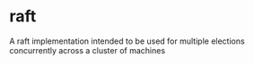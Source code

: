# raft
A raft implementation intended to be used for multiple elections concurrently across a cluster of machines

